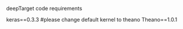 


deepTarget code requirements

keras==0.3.3 #please change default kernel to theano
Theano==1.0.1
